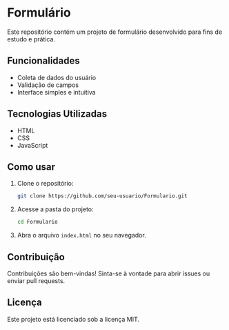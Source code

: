 # Formulário

Este repositório contém um projeto de formulário desenvolvido para fins de estudo e prática.

## Funcionalidades

- Coleta de dados do usuário
- Validação de campos
- Interface simples e intuitiva

## Tecnologias Utilizadas

- HTML
- CSS
- JavaScript

## Como usar

1. Clone o repositório:
    ```bash
    git clone https://github.com/seu-usuario/Formulario.git
    ```
2. Acesse a pasta do projeto:
    ```bash
    cd Formulario
    ```
3. Abra o arquivo `index.html` no seu navegador.

## Contribuição

Contribuições são bem-vindas! Sinta-se à vontade para abrir issues ou enviar pull requests.

## Licença

Este projeto está licenciado sob a licença MIT.